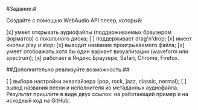 #Задание:#

Создайте с помощью WebAudio API плеер, который:

[x] умеет открывать аудиофайлы (поддерживаемых браузером форматов) с локального диска;
[ ] поддерживает drag'n'drop;
[x] имеет кнопки play и stop;
[x] выводит название проигрываемого файла;
[x] умеет отображать хотя бы один вариант визуализации (waveform или spectrum);
[x] работает в Яндекс.Браузере, Safari, Chrome, Firefox.

##Дополнительно реализуйте возможность:##

[ ] выбора настройки эквалайзера (pop, rock, jazz, classic, normal);
[ ] вывод названия песни и исполнителя из метаданных аудиофайла. Результат пришлите в виде двух ссылок: на работающий пример и на исходный код на GitHub.
